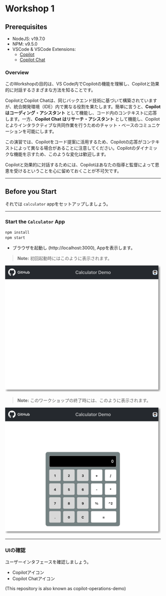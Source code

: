 # Workshop 1

## Prerequisites
- NodeJS: v19.7.0
- NPM: v9.5.0
- VSCode & VSCode Extensions:
  - [Copilot](https://marketplace.visualstudio.com/items?itemName=GitHub.copilot)
  - [Copilot Chat](https://marketplace.visualstudio.com/items?itemName=GitHub.copilot-chat)

### Overview

このWorkshopの目的は、VS Code内でCopilotの機能を理解し、Copilotと効果的に対話するさまざまな方法を知ることです。

CopilotとCopilot Chatは、同じバックエンド技術に基づいて構築されていますが、統合開発環境（IDE）内で異なる役割を果たします。簡単に言うと、**Copilot はコーディング・アシスタント** として機能し、コード内のコンテキストに応答します。一方、**Copilot Chat はリサーチ・アシスタント** として機能し、Copilot とよりインタラクティブな共同作業を行うためのチャット・ベースのコミュニケーションを可能にします。

この演習では、Copilotをコード提案に活用するため、Copilotの応答がコンテキストによって異なる場合があることに注意してください。Copilotのダイナミックな機能を示すため、このような変化は歓迎します。

Copilotと効果的に対話するためには、Copilotはあなたの指導と監督によって恩恵を受けるということを心に留めておくことが不可欠です。

---

## Before you Start 

それでは `calculator` appをセットアップしましょう。

---

### Start the `Calculator` App

```bash
npm install
npm start
``` 

- ブラウザを起動し (http://localhost:3000), Appを表示します。

> **Note:** 初回起動時にはこのように表示されます。

![calculator](docs/images/calculator2.png)

> **Note:** このワークショップの終了時には、このように表示されます。

 ![calculator](docs/images/calculator1.png)

---

### UIの確認
ユーザーインタフェースを確認しましょう。
- Copilotアイコン
- Copilot Chatアイコン






(This repository is also known as copilot-operations-demo)